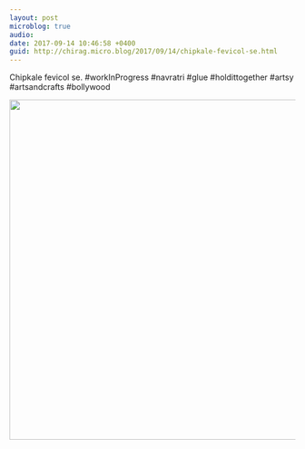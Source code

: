 ```yaml
---
layout: post
microblog: true
audio: 
date: 2017-09-14 10:46:58 +0400
guid: http://chirag.micro.blog/2017/09/14/chipkale-fevicol-se.html
---
```

Chipkale fevicol se. #workInProgress #navratri #glue #holdittogether #artsy #artsandcrafts #bollywood

<img src="http://chirag.micro.blog/uploads/2017/6a4cd7e5cb.jpg" width="600" height="600" />
